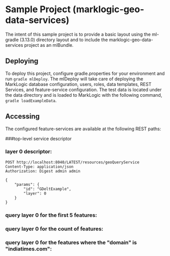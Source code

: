 # Sample Project (marklogic-geo-data-services)
The intent of this sample project is to provide a basic layout using the ml-gradle (3.13.0) directory layout and to include the marklogic-geo-data-services project as an mlBundle.

## Deploying
To deploy this project, configure gradle.properties for your environment and run `gradle mlDeploy`. The mlDeploy will take care of deploying the MarkLogic database configuration, users, roles, data templates, REST Services, and feature-service configuration. The test data is located under the data directory and is loaded to MarkLogic with the following command, `gradle loadExampleData`.

## Accessing
The configured feature-services are available at the following REST paths:

###top-level service descriptor

### layer 0 descriptor:
```
POST http://localhost:8040/LATEST/resources/geoQueryService
Content-Type: application/json
Authorization: Digest admin admin

{
    "params": {
        "id": "GDeltExample",
        "layer": 0
    }
}
```
### query layer 0 for the first 5 features:
### query layer 0 for the count of features:
### query layer 0 for the features where the "domain" is "indiatimes.com": 
